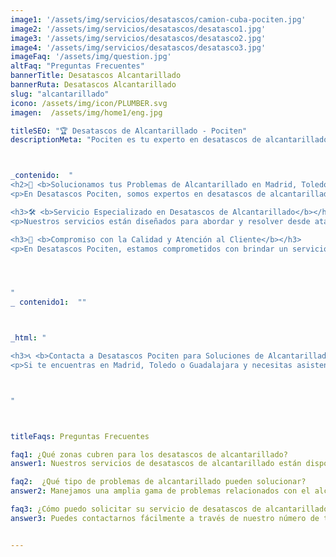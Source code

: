 ```yaml
---
image1: '/assets/img/servicios/desatascos/camion-cuba-pociten.jpg'
image2: '/assets/img/servicios/desatascos/desatasco1.jpg'
image3: '/assets/img/servicios/desatascos/desatasco2.jpg'
image4: '/assets/img/servicios/desatascos/desatasco3.jpg'
imageFaq: '/assets/img/question.jpg'
altFaq: "Preguntas Frecuentes"
bannerTitle: Desatascos Alcantarillado
bannerRuta: Desatascos Alcantarillado
slug: "alcantarillado"
icono: /assets/img/icon/PLUMBER.svg
imagen:  /assets/img/home1/eng.jpg

titleSEO: "🏆 Desatascos de Alcantarillado - Pociten"
descriptionMeta: "Pociten es tu experto en desatascos de alcantarillado. Solucionamos problemas de forma rápida y eficiente. Llámanos al 647 37 67 82 📱."



_contenido:  " 
<h2>🌊 <b>Solucionamos tus Problemas de Alcantarillado en Madrid, Toledo y Guadalajara</b></h2>
<p>En Desatascos Pociten, somos expertos en desatascos de alcantarillado, ofreciendo soluciones efectivas y rápidas en la Comunidad de Madrid, Toledo y Guadalajara. Con años de experiencia y un equipo altamente capacitado, estamos listos para enfrentar todo tipo de problemas de alcantarillado.</p>

<h3>🛠️ <b>Servicio Especializado en Desatascos de Alcantarillado</b></h3>
<p>Nuestros servicios están diseñados para abordar y resolver desde atascos comunes hasta problemas más complejos. Utilizamos tecnología avanzada y métodos efectivos para garantizar un funcionamiento correcto del sistema de alcantarillado en el menor tiempo posible.<br></p>

<h3>🌟 <b>Compromiso con la Calidad y Atención al Cliente</b></h3>
<p>En Desatascos Pociten, estamos comprometidos con brindar un servicio de la más alta calidad, centrados en la funcionalidad y seguridad del sistema de alcantarillado y la satisfacción del cliente.<br></p>




"
_ contenido1:  ""



_html: "

<h3>📞 <b>Contacta a Desatascos Pociten para Soluciones de Alcantarillado</b></h3>
<p>Si te encuentras en Madrid, Toledo o Guadalajara y necesitas asistencia profesional con tu alcantarillado, contacta a Desatascos Pociten. Ofrecemos las mejores soluciones en desatascos de alcantarillado. ¡Llámanos hoy para solucionar tus preocupaciones de alcantarillado!<br></p>



"



titleFaqs: Preguntas Frecuentes

faq1: ¿Qué zonas cubren para los desatascos de alcantarillado?
answer1: Nuestros servicios de desatascos de alcantarillado están disponibles en toda la Comunidad de Madrid, así como en áreas seleccionadas de Toledo y Guadalajara. Nos esforzamos por ofrecer una respuesta rápida y eficiente en estas regiones.

faq2:  ¿Qué tipo de problemas de alcantarillado pueden solucionar?
answer2: Manejamos una amplia gama de problemas relacionados con el alcantarillado, desde obstrucciones simples hasta reparaciones más complejas y mantenimiento preventivo. Nuestro equipo está equipado para enfrentar cualquier desafío que tu sistema de alcantarillado pueda presentar.

faq3: ¿Cómo puedo solicitar su servicio de desatascos de alcantarillado?
answer3: Puedes contactarnos fácilmente a través de nuestro número de teléfono o formulario web. Nuestro equipo de atención al cliente te asistirá para programar una visita y resolver tus problemas de alcantarillado lo antes posible.


---
```

